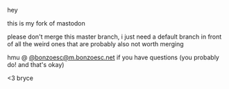 hey

this is my fork of mastodon

please don't merge this master branch, i just need a default branch
in front of all the weird ones that are probably also not worth
merging

hmu @ [@bonzoesc@m.bonzoesc.net](https://m.bonzoesc.net/@bonzoesc) if you
have questions (you probably do! and that's okay)

<3 bryce
